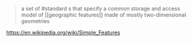 > a set of #standard s that specify a common storage and access model of [[geographic features]] made of mostly two-dimensional geometries

https://en.wikipedia.org/wiki/Simple_Features